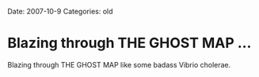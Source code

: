 Date: 2007-10-9
Categories: old

# Blazing through THE GHOST MAP …

Blazing through THE GHOST MAP like some badass Vibrio cholerae.
